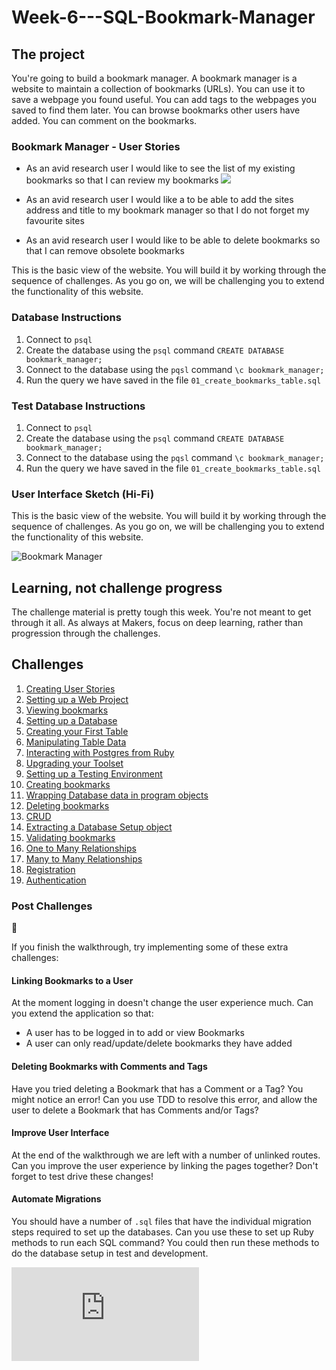 # Week-6---SQL-Bookmark-Manager

## The project

You're going to build a bookmark manager.  A bookmark manager is a website to maintain a collection of bookmarks (URLs). You can use it to save a webpage you found useful. You can add tags to the webpages you saved to find them later. You can browse bookmarks other users have added. You can comment on the bookmarks.

### Bookmark Manager - User Stories

- As an avid research user
	I would like to see the list of my existing bookmarks
	so that I can review my bookmarks
	[![](https://mermaid.ink/img/eyJjb2RlIjoic2VxdWVuY2VEaWFncmFtXG5Vc2VyIC0-PitCcm93c2VyOiBjbGlja3MgJ2Jvb2ttYXJrcydcbkJyb3dzZXIgLT4-K0NvbnRyb2xsZXI6IEdFVCAvYm9va21hcmtzXG5Db250cm9sbGVyLT4-KyBNb2RlbDogY2xhc3MgQm9va21hcmtcbk1vZGVsLS0-Pi1Db250cm9sbGVyOiBib29rbWFyay5saXN0X2FsbFxuQ29udHJvbGxlci0-PitWaWV3OiByZW5kZXIgOmVyYihib29rbWFya3MpIHdpdGggVVJMIGxpbmtzXG5WaWV3LS0-Pi1Db250cm9sbGVyOiBIVE1MXG5Db250cm9sbGVyLS0-Pi1Ccm93c2VyOiBQT1NUIDIwMCBPSywgYm9keSBIVE1MXG5Ccm93c2VyLS0-Pi1Vc2VyOiBzZWUgbGlzdCBvZiBhbGwgYm9va21hcmtzXG5cblx0XHRcdFx0XHQiLCJtZXJtYWlkIjp7InRoZW1lIjoiZGVmYXVsdCJ9fQ)](https://mermaid-js.github.io/mermaid-live-editor/#/edit/eyJjb2RlIjoic2VxdWVuY2VEaWFncmFtXG5Vc2VyIC0-PitCcm93c2VyOiBjbGlja3MgJ2Jvb2ttYXJrcydcbkJyb3dzZXIgLT4-K0NvbnRyb2xsZXI6IEdFVCAvYm9va21hcmtzXG5Db250cm9sbGVyLT4-KyBNb2RlbDogY2xhc3MgQm9va21hcmtcbk1vZGVsLS0-Pi1Db250cm9sbGVyOiBib29rbWFyay5saXN0X2FsbFxuQ29udHJvbGxlci0-PitWaWV3OiByZW5kZXIgOmVyYihib29rbWFya3MpIHdpdGggVVJMIGxpbmtzXG5WaWV3LS0-Pi1Db250cm9sbGVyOiBIVE1MXG5Db250cm9sbGVyLS0-Pi1Ccm93c2VyOiBQT1NUIDIwMCBPSywgYm9keSBIVE1MXG5Ccm93c2VyLS0-Pi1Vc2VyOiBzZWUgbGlzdCBvZiBhbGwgYm9va21hcmtzXG5cblx0XHRcdFx0XHQiLCJtZXJtYWlkIjp7InRoZW1lIjoiZGVmYXVsdCJ9fQ "List of all Bookmarks")

- As an avid research user
	I would like a to be able to add the sites address and title to my bookmark manager
	so that I do not forget my favourite sites 

- As an avid research user
	I would like to be able to delete bookmarks
	so that I can remove obsolete bookmarks

This is the basic view of the website. You will build it by working through the sequence of challenges. As you go on, we will be challenging you to extend the functionality of this website.

### Database Instructions
1. Connect to `psql`
2. Create the database using the `psql` command `CREATE DATABASE bookmark_manager;`
3. Connect to the database using the `pqsl` command `\c bookmark_manager;`
4. Run the query we have saved in the file `01_create_bookmarks_table.sql`

### Test Database Instructions
1. Connect to `psql`
2. Create the database using the `psql` command `CREATE DATABASE bookmark_manager;`
3. Connect to the database using the `pqsl` command `\c bookmark_manager;`
4. Run the query we have saved in the file `01_create_bookmarks_table.sql`


### User Interface Sketch (Hi-Fi)

This is the basic view of the website. You will build it by working through the sequence of challenges. As you go on, we will be challenging you to extend the functionality of this website.

![](https://dchtm6r471mui.cloudfront.net/hackpad.com_jubMxdBrjni_p.52567_1380279073159_Screen%20Shot%202013-09-27%20at%2011.06.12.png "Bookmark Manager")

## Learning, not challenge progress

The challenge material is pretty tough this week. You're not meant to get through it all.  As always at Makers, focus on deep learning, rather than progression through the challenges.


## Challenges

 1. [Creating User Stories](01_creating_user_stories.md)
 2. [Setting up a Web Project](02_setting_up_a_web_project.md)
 3. [Viewing bookmarks](03_viewing_bookmarks.md)
 4. [Setting up a Database](04_setting_up_a_database.md)
 5. [Creating your First Table](05_creating_your_first_table.md)
 6. [Manipulating Table Data](06_manipulating_table_data.md)
 7. [Interacting with Postgres from Ruby](07_interacting_with_postgres_from_ruby.md)
 8. [Upgrading your Toolset](08_upgrading_your_toolset.md)
 9. [Setting up a Testing Environment](09_setting_up_a_testing_environment.md)
 10. [Creating bookmarks](10_creating_bookmarks.md)
 11. [Wrapping Database data in program objects](11_wrapping_database_data_in_program_objects.md)
 12. [Deleting bookmarks](12_deleting_bookmarks.md)
 13. [CRUD](13_crud.md)
 14. [Extracting a Database Setup object](14_extracting_a_database_setup_object.md)
 15. [Validating bookmarks](15_validating_bookmarks.md)
 16. [One to Many Relationships](16_one_to_many_relations.md)
 17. [Many to Many Relationships](17_many_to_many_relationships.md)
 18. [Registration](18_registration.md)
 19. [Authentication](19_authentication.md)

### Post Challenges

:construction:

If you finish the walkthrough, try implementing some of these extra challenges:

#### Linking Bookmarks to a User

At the moment logging in doesn't change the user experience much. Can you extend the application so that:

- A user has to be logged in to add or view Bookmarks
- A user can only read/update/delete bookmarks they have added

#### Deleting Bookmarks with Comments and Tags

Have you tried deleting a Bookmark that has a Comment or a Tag? You might notice an error!
Can you use TDD to resolve this error, and allow the user to delete a Bookmark that has Comments and/or Tags?

#### Improve User Interface

At the end of the walkthrough we are left with a number of unlinked routes. Can you improve the user experience by linking the pages together? Don't forget to test drive these changes!

#### Automate Migrations

You should have a number of `.sql` files that have the individual migration steps required to set up the databases. Can you use these to set up Ruby methods to run each SQL command? You could then run these methods to do the database setup in test and development.


![Tracking pixel](https://githubanalytics.herokuapp.com/course/bookmark_manager/00_challenge_map.md)

